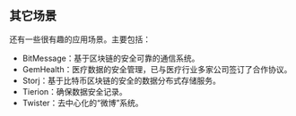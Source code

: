 ## 其它场景

还有一些很有趣的应用场景。主要包括：

* BitMessage：基于区块链的安全可靠的通信系统。
* GemHealth：医疗数据的安全管理，已与医疗行业多家公司签订了合作协议。
* Storj：基于比特币区块链的安全的数据分布式存储服务。
* Tierion：确保数据安全记录。
* Twister：去中心化的“微博”系统。